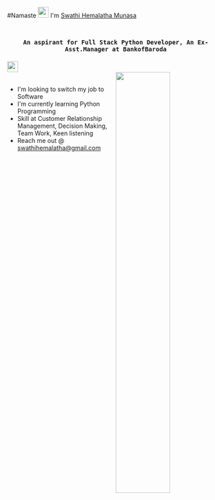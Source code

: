 #Namaste <img src="https://www.pinterest.com/pin/646407352767844876/" width="25px"> I'm [Swathi Hemalatha Munasa](http://github.com/SwathihemalathaM)
<br><br>


## <p align="center"><h4 align="center"><samp> An aspirant for Full Stack Python Developer, An Ex-Asst.Manager at BankofBaroda </samp><h4></p>


<a href="http://www.linkedin.com/in/swathihemalatha/">
<img src="https://play-lh.googleusercontent.com/kMofEFLjobZy_bCuaiDogzBcUT-dz3BBbOrIEjJ-hqOabjK8ieuevGe6wlTD15QzOqw" width="25px">
</a>


<div>
<img align="right" src="https://ih1.redbubble.net/image.1198935429.1096/st,small,507x507-pad,600x600,f8f8f8.u2.jpg" width="50%"/>
<br>

- I'm looking to switch my job to Software
- I'm currently learning Python Programming
- Skill at Customer Relationship Management, Decision Making, Team Work, Keen listening
- Reach me out @ swathihemalatha@gmail.com
  <br>
</div>

##
